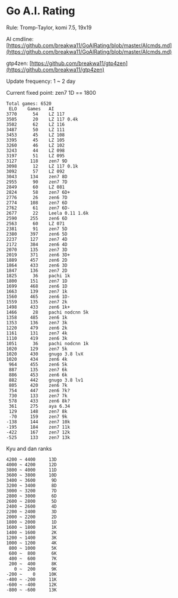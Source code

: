# Go A.I. Rating

Rule: Tromp-Taylor, komi 7.5, 19x19

AI cmdline: [https://github.com/breakwa11/GoAIRating/blob/master/AIcmds.md](https://github.com/breakwa11/GoAIRating/blob/master/AIcmds.md)

gtp4zen: [https://github.com/breakwa11/gtp4zen](https://github.com/breakwa11/gtp4zen)

Update frequency: 1 ~ 2 day

Current fixed point: zen7 1D == 1800

    Total games: 6520
     ELO	Games	AI
    3770	  54	LZ 117
    3505	  20	LZ 117 0.4k
    3502	  62	LZ 116
    3487	  50	LZ 111
    3453	  45	LZ 108
    3395	  45	LZ 105
    3260	  46	LZ 102
    3243	  44	LZ 098
    3197	  51	LZ 095
    3127	 118	zen7 9D
    3098	  12	LZ 117 0.1k
    3092	  57	LZ 092
    3043	 134	zen7 8D
    2955	  90	zen7 7D
    2849	  60	LZ 081
    2824	  58	zen7 6D+
    2776	  26	zen6 7D
    2774	 108	zen7 6D
    2762	  61	zen7 6D-
    2677	  22	Leela 0.11 1.6k
    2590	 255	zen6 6D
    2563	  60	LZ 071
    2381	  91	zen7 5D
    2380	 397	zen6 5D
    2237	 127	zen7 4D
    2172	 384	zen6 4D
    2070	 135	zen7 3D
    2019	 371	zen6 3D+
    1889	 457	zen6 2D
    1864	 433	zen6 3D
    1847	 136	zen7 2D
    1825	  36	pachi 1k
    1800	 151	zen7 1D
    1699	 468	zen6 1D
    1663	 139	zen7 1k
    1560	 465	zen6 1D-
    1559	 135	zen7 2k
    1498	 433	zen6 1k+
    1466	  28	pachi nodcnn 5k
    1358	 485	zen6 1k
    1353	 136	zen7 3k
    1220	 479	zen6 2k
    1161	 131	zen7 4k
    1110	 419	zen6 3k
    1051	  36	pachi nodcnn 1k
    1020	 129	zen7 5k
    1020	 430	gnugo 3.8 lvX
    1020	 434	zen6 4k
     964	 455	zen6 5k
     887	 135	zen7 6k
     886	 453	zen6 6k
     882	 442	gnugo 3.8 lv1
     805	 420	zen6 7k
     754	 447	zen6 7k?
     730	 133	zen7 7k
     578	 433	zen6 8k?
     361	 275	aya 6.34
     129	 148	zen7 8k
     -70	 159	zen7 9k
    -138	 144	zen7 10k
    -195	 184	zen7 11k
    -422	 167	zen7 12k
    -525	 133	zen7 13k

Kyu and dan ranks

    4200 ~ 4400		13D
    4000 ~ 4200		12D
    3800 ~ 4000		11D
    3600 ~ 3800		10D
    3400 ~ 3600		 9D
    3200 ~ 3400		 8D
    3000 ~ 3200		 7D
    2800 ~ 3000		 6D
    2600 ~ 2800		 5D
    2400 ~ 2600		 4D
    2200 ~ 2400		 3D
    2000 ~ 2200		 2D
    1800 ~ 2000		 1D
    1600 ~ 1800		 1K
    1400 ~ 1600		 2K
    1200 ~ 1400		 3K
    1000 ~ 1200		 4K
     800 ~ 1000		 5K
     600 ~  800		 6K
     400 ~  600		 7K
     200 ~  400		 8K
       0 ~  200		 9K
    -200 ~    0		10K
    -400 ~ -200		11K
    -600 ~ -400		12K
    -800 ~ -600		13K
